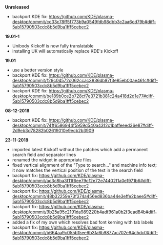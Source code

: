 **Unreleased**
- backport KDE fix: https://github.com/KDE/plasma-desktop/commit/cc33c78ff5f773b9a0549fdb98dbb3c2aa6cd79b#diff-5ab15790503cdc8b5d9ba1fff5cebec2

**19.01-1**
- Unibody Kickoff is now fully translatable
- installing UK will automatically replace KDE's Kickoff

**19.01**
- use a better version style
- backport KDE fix: https://github.com/KDE/plasma-desktop/commit/f29c04572c062ccac3836db87f3e85eb00ae461c#diff-5ab15790503cdc8b5d9ba1fff5cebec2
- backport KDE fix: https://github.com/KDE/plasma-desktop/commit/be189b0ce2b728cf7e3721b381c24a418d2d1e77#diff-5ab15790503cdc8b5d9ba1fff5cebec2

**08-12-2018**
- backport KDE fix: https://github.com/KDE/plasma-desktop/commit/74ff6586944f5959d540a4312c1baffeeed36e87#diff-2d9eb3d78282b02619010e9ecb2b3909

**23-11-2018**
- imported latest Kickoff without the patches which add a permanent search field and separator lines
- renamed the widget in appropriate files
- fixed vertical alignment of the "Type to search..." and machine info text; it now matches the vertical position of the text in the search field
- backport fix: https://github.com/KDE/plasma-desktop/commit/ac3c8ba3f11f6ee79cf2e72e74402f1a0e1971b6#diff-5ab15790503cdc8b5d9ba1fff5cebec2
- backport fix: https://github.com/KDE/plasma-desktop/commit/48b32259e73f374a456ed836ba44e3effe2baee5#diff-5ab15790503cdc8b5d9ba1fff5cebec2
- backport fix: https://github.com/KDE/plasma-desktop/commit/9b25a95c2191da989220b4adf961a0b2f3ead84b#diff-5ab15790503cdc8b5d9ba1fff5cebec2
- added a fix of my own which resolves bad font kerning with tab labels
- backport fix: https://github.com/KDE/plasma-desktop/commit/b664aa9c055b15ee6b3fa6b9877ac702e94c5dc0#diff-5ab15790503cdc8b5d9ba1fff5cebec2

